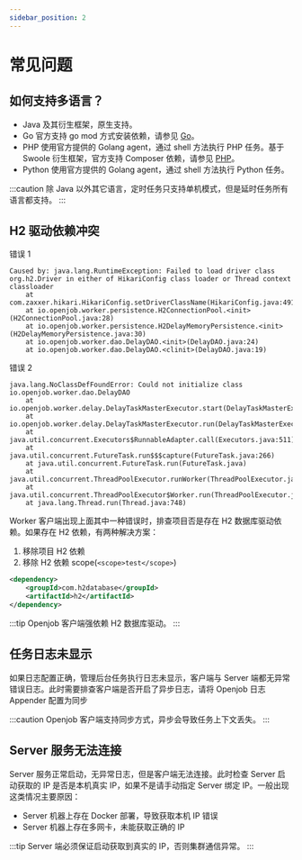 ```yaml
---
sidebar_position: 2
---
```


# 常见问题

## 如何支持多语言？
- Java 及其衍生框架，原生支持。
- Go 官方支持 go mod 方式安装依赖，请参见 [Go](/docs/other-language/golang/go)。
- PHP 使用官方提供的 Golang agent，通过 shell 方法执行 PHP 任务。基于 Swoole 衍生框架，官方支持 Composer 依赖，请参见 [PHP](/docs/other-language/php/)。
- Python 使用官方提供的 Golang agent，通过 shell 方法执行 Python 任务。

:::caution
除 Java 以外其它语言，定时任务只支持单机模式，但是延时任务所有语言都支持。
:::

## H2 驱动依赖冲突

错误 1
```shell
Caused by: java.lang.RuntimeException: Failed to load driver class org.h2.Driver in either of HikariConfig class loader or Thread context classloader
	at com.zaxxer.hikari.HikariConfig.setDriverClassName(HikariConfig.java:491)
	at io.openjob.worker.persistence.H2ConnectionPool.<init>(H2ConnectionPool.java:28)
	at io.openjob.worker.persistence.H2DelayMemoryPersistence.<init>(H2DelayMemoryPersistence.java:30)
	at io.openjob.worker.dao.DelayDAO.<init>(DelayDAO.java:24)
	at io.openjob.worker.dao.DelayDAO.<clinit>(DelayDAO.java:19)
```

错误 2
```shell
java.lang.NoClassDefFoundError: Could not initialize class io.openjob.worker.dao.DelayDAO
	at io.openjob.worker.delay.DelayTaskMasterExecutor.start(DelayTaskMasterExecutor.java:62)
	at io.openjob.worker.delay.DelayTaskMasterExecutor.run(DelayTaskMasterExecutor.java:47)
	at java.util.concurrent.Executors$RunnableAdapter.call(Executors.java:511)
	at java.util.concurrent.FutureTask.run$$$capture(FutureTask.java:266)
	at java.util.concurrent.FutureTask.run(FutureTask.java)
	at java.util.concurrent.ThreadPoolExecutor.runWorker(ThreadPoolExecutor.java:1149)
	at java.util.concurrent.ThreadPoolExecutor$Worker.run(ThreadPoolExecutor.java:624)
	at java.lang.Thread.run(Thread.java:748)
```

Worker 客户端出现上面其中一种错误时，排查项目否是存在 H2 数据库驱动依赖。如果存在 H2 依赖，有两种解决方案： 
1. 移除项目 H2 依赖
2. 移除 H2 依赖 scope(`<scope>test</scope>`)

```xml
<dependency>
    <groupId>com.h2database</groupId>
    <artifactId>h2</artifactId>
</dependency>
```
:::tip
Openjob 客户端强依赖 H2 数据库驱动。
:::

## 任务日志未显示
如果日志配置正确，管理后台任务执行日志未显示，客户端与 Server 端都无异常错误日志。此时需要排查客户端是否开启了异步日志，请将 Openjob 日志 Appender 配置为同步

:::caution
Openjob 客户端支持同步方式，异步会导致任务上下文丢失。
:::

## Server 服务无法连接

Server 服务正常启动，无异常日志，但是客户端无法连接。此时检查 Server 启动获取的 IP 是否是本机真实 IP，如果不是请手动指定 Server 绑定 IP。一般出现这类情况主要原因：
- Server 机器上存在 Docker 部署，导致获取本机 IP 错误
- Server 机器上存在多网卡，未能获取正确的 IP

:::tip
Server 端必须保证启动获取到真实的 IP，否则集群通信异常。
:::



